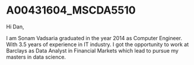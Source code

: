 # A00431604_MSCDA5510
Hi Dan,

I am Sonam Vadsaria graduated in the year 2014 as Computer Engineer. With 3.5 years of experience in IT industry. I got the opportunity to work at Barclays as Data Analyst in Financial Markets which lead to pursue my masters in data science.
